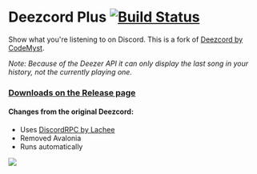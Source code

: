 # Deezcord Plus [![Build Status](https://travis-ci.com/b1sergiu/deezcord-plus.svg?branch=master)](https://travis-ci.com/b1sergiu/deezcord-plus)
Show what you're listening to on Discord. This is a fork of [Deezcord by CodeMyst](https://github.com/CodeMyst/deezcord).

*Note: Because of the Deezer API it can only display the last song in your history, not the currently playing one.*

### [Downloads on the Release page](https://github.com/b1sergiu/deezcord-plus/releases)

#### Changes from the original Deezcord:
- Uses [DiscordRPC by Lachee](https://github.com/Lachee/discord-rpc-csharp)
- Removed Avalonia
- Runs automatically

![](https://i.imgur.com/CaYw5yo.png)
